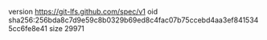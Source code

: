 version https://git-lfs.github.com/spec/v1
oid sha256:256bda8c7d9e59c8b0329b69ed8c4fac07b75ccebd4aa3ef8415345cc6fe8e41
size 29971
